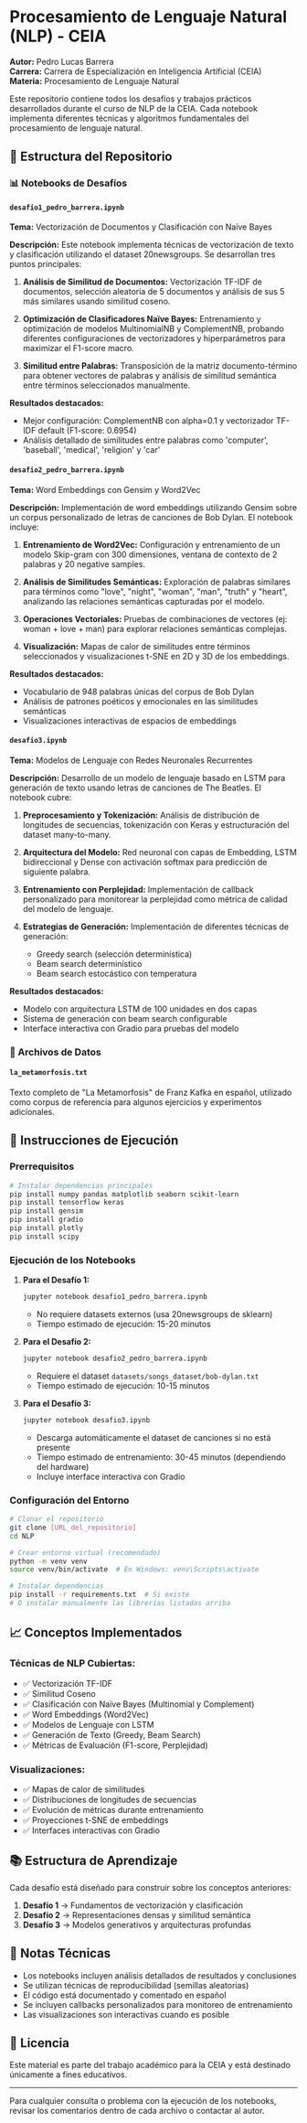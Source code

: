 # Procesamiento de Lenguaje Natural (NLP) - CEIA

**Autor:** Pedro Lucas Barrera  
**Carrera:** Carrera de Especialización en Inteligencia Artificial (CEIA)  
**Materia:** Procesamiento de Lenguaje Natural  

Este repositorio contiene todos los desafíos y trabajos prácticos desarrollados durante el curso de NLP de la CEIA. Cada notebook implementa diferentes técnicas y algoritmos fundamentales del procesamiento de lenguaje natural.

## 📁 Estructura del Repositorio

### 📊 Notebooks de Desafíos

#### `desafio1_pedro_barrera.ipynb`
**Tema:** Vectorización de Documentos y Clasificación con Naïve Bayes

**Descripción:**
Este notebook implementa técnicas de vectorización de texto y clasificación utilizando el dataset 20newsgroups. Se desarrollan tres puntos principales:

1. **Análisis de Similitud de Documentos:** Vectorización TF-IDF de documentos, selección aleatoria de 5 documentos y análisis de sus 5 más similares usando similitud coseno.

2. **Optimización de Clasificadores Naïve Bayes:** Entrenamiento y optimización de modelos MultinomialNB y ComplementNB, probando diferentes configuraciones de vectorizadores y hiperparámetros para maximizar el F1-score macro.

3. **Similitud entre Palabras:** Transposición de la matriz documento-término para obtener vectores de palabras y análisis de similitud semántica entre términos seleccionados manualmente.

**Resultados destacados:**
- Mejor configuración: ComplementNB con alpha=0.1 y vectorizador TF-IDF default (F1-score: 0.6954)
- Análisis detallado de similitudes entre palabras como 'computer', 'baseball', 'medical', 'religion' y 'car'

#### `desafio2_pedro_barrera.ipynb`
**Tema:** Word Embeddings con Gensim y Word2Vec

**Descripción:**
Implementación de word embeddings utilizando Gensim sobre un corpus personalizado de letras de canciones de Bob Dylan. El notebook incluye:

1. **Entrenamiento de Word2Vec:** Configuración y entrenamiento de un modelo Skip-gram con 300 dimensiones, ventana de contexto de 2 palabras y 20 negative samples.

2. **Análisis de Similitudes Semánticas:** Exploración de palabras similares para términos como "love", "night", "woman", "man", "truth" y "heart", analizando las relaciones semánticas capturadas por el modelo.

3. **Operaciones Vectoriales:** Pruebas de combinaciones de vectores (ej: woman + love + man) para explorar relaciones semánticas complejas.

4. **Visualización:** Mapas de calor de similitudes entre términos seleccionados y visualizaciones t-SNE en 2D y 3D de los embeddings.

**Resultados destacados:**
- Vocabulario de 948 palabras únicas del corpus de Bob Dylan
- Análisis de patrones poéticos y emocionales en las similitudes semánticas
- Visualizaciones interactivas de espacios de embeddings

#### `desafio3.ipynb`
**Tema:** Modelos de Lenguaje con Redes Neuronales Recurrentes

**Descripción:**
Desarrollo de un modelo de lenguaje basado en LSTM para generación de texto usando letras de canciones de The Beatles. El notebook cubre:

1. **Preprocesamiento y Tokenización:** Análisis de distribución de longitudes de secuencias, tokenización con Keras y estructuración del dataset many-to-many.

2. **Arquitectura del Modelo:** Red neuronal con capas de Embedding, LSTM bidireccional y Dense con activación softmax para predicción de siguiente palabra.

3. **Entrenamiento con Perplejidad:** Implementación de callback personalizado para monitorear la perplejidad como métrica de calidad del modelo de lenguaje.

4. **Estrategias de Generación:** Implementación de diferentes técnicas de generación:
   - Greedy search (selección determinística)
   - Beam search determinístico
   - Beam search estocástico con temperatura

**Resultados destacados:**
- Modelo con arquitectura LSTM de 100 unidades en dos capas
- Sistema de generación con beam search configurable
- Interface interactiva con Gradio para pruebas del modelo

### 📄 Archivos de Datos

#### `la_metamorfosis.txt`
Texto completo de "La Metamorfosis" de Franz Kafka en español, utilizado como corpus de referencia para algunos ejercicios y experimentos adicionales.

## 🚀 Instrucciones de Ejecución

### Prerrequisitos
```bash
# Instalar dependencias principales
pip install numpy pandas matplotlib seaborn scikit-learn
pip install tensorflow keras
pip install gensim
pip install gradio
pip install plotly
pip install scipy
```

### Ejecución de los Notebooks

1. **Para el Desafío 1:**
   ```bash
   jupyter notebook desafio1_pedro_barrera.ipynb
   ```
   - No requiere datasets externos (usa 20newsgroups de sklearn)
   - Tiempo estimado de ejecución: 15-20 minutos

2. **Para el Desafío 2:**
   ```bash
   jupyter notebook desafio2_pedro_barrera.ipynb
   ```
   - Requiere el dataset `datasets/songs_dataset/bob-dylan.txt`
   - Tiempo estimado de ejecución: 10-15 minutos

3. **Para el Desafío 3:**
   ```bash
   jupyter notebook desafio3.ipynb
   ```
   - Descarga automáticamente el dataset de canciones si no está presente
   - Tiempo estimado de entrenamiento: 30-45 minutos (dependiendo del hardware)
   - Incluye interface interactiva con Gradio

### Configuración del Entorno

```bash
# Clonar el repositorio
git clone [URL_del_repositorio]
cd NLP

# Crear entorno virtual (recomendado)
python -m venv venv
source venv/bin/activate  # En Windows: venv\Scripts\activate

# Instalar dependencias
pip install -r requirements.txt  # Si existe
# O instalar manualmente las librerías listadas arriba
```

## 📈 Conceptos Implementados

### Técnicas de NLP Cubiertas:
- ✅ Vectorización TF-IDF
- ✅ Similitud Coseno
- ✅ Clasificación con Naïve Bayes (Multinomial y Complement)
- ✅ Word Embeddings (Word2Vec)
- ✅ Modelos de Lenguaje con LSTM
- ✅ Generación de Texto (Greedy, Beam Search)
- ✅ Métricas de Evaluación (F1-score, Perplejidad)

### Visualizaciones:
- ✅ Mapas de calor de similitudes
- ✅ Distribuciones de longitudes de secuencias
- ✅ Evolución de métricas durante entrenamiento
- ✅ Proyecciones t-SNE de embeddings
- ✅ Interfaces interactivas con Gradio

## 📚 Estructura de Aprendizaje

Cada desafío está diseñado para construir sobre los conceptos anteriores:

1. **Desafío 1** → Fundamentos de vectorización y clasificación
2. **Desafío 2** → Representaciones densas y similitud semántica
3. **Desafío 3** → Modelos generativos y arquitecturas profundas

## 🔧 Notas Técnicas

- Los notebooks incluyen análisis detallados de resultados y conclusiones
- Se utilizan técnicas de reproducibilidad (semillas aleatorias)
- El código está documentado y comentado en español
- Se incluyen callbacks personalizados para monitoreo de entrenamiento
- Las visualizaciones son interactivas cuando es posible

## 📝 Licencia

Este material es parte del trabajo académico para la CEIA y está destinado únicamente a fines educativos.

---

Para cualquier consulta o problema con la ejecución de los notebooks, revisar los comentarios dentro de cada archivo o contactar al autor. 